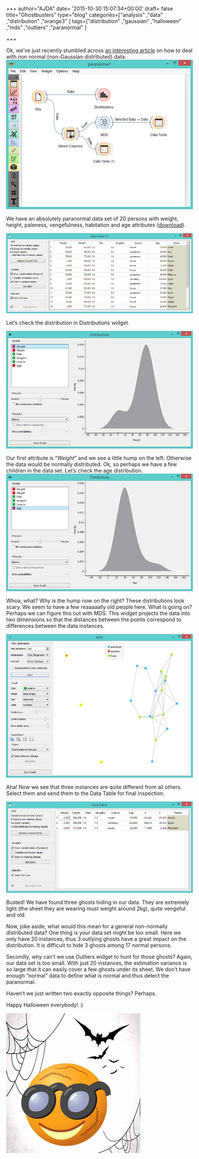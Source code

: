 +++
author="AJDA"
date= '2015-10-30 15:07:34+00:00'
draft= false
title="Ghostbusters"
type="blog"
categories=["analysis" ,"data" ,"distribution" ,"orange3" ]
tags=["distribution" ,"gaussian" ,"halloween" ,"mds" ,"outliers" ,"paranormal" ]

+++

Ok, we’ve just recently stumbled across [an interesting article](http://www.isixsigma.com/tools-templates/normality/dealing-non-normal-data-strategies-and-tools/) on how to deal with non normal (non-Gaussian distributed) data.
[![](/images/2015/10/paranormal1.png)
](http://blog.biolab.si/wp-content/uploads/2015/10/paranormal1.png)

We have an absolutely paranormal data set of 20 persons with weight, height, paleness, vengefulness, habitation and age attributes ([download](https://docs.google.com/spreadsheets/d/1KycPyD1KdX8NFCQhS6OnrOZqVds5nppljwFCesba3RA/edit?usp=sharing)).

[![](/images/2015/10/paranormal2.png)
](http://blog.biolab.si/wp-content/uploads/2015/10/paranormal2.png)

Let’s check the distribution in Distributions widget.

[![](/images/2015/10/paranormal3.png)
](http://blog.biolab.si/wp-content/uploads/2015/10/paranormal3.png)

Our first attribute is “_Weight_” and we see a little hump on the left. Otherwise the data would be normally distributed. Ok, so perhaps we have a few children in the data set. Let’s check the age distribution.
[![](/images/2015/10/paranormal4.png)
](http://blog.biolab.si/wp-content/uploads/2015/10/paranormal4.png)

Whoa, what? Why is the hump now on the right? These distributions look scary. We seem to have a few reaaaaally old people here. What is going on? Perhaps we can figure this out with MDS. This widget projects the data into two dimensions so that the distances between the points correspond to differences between the data instances.

[![](/images/2015/10/paranormal5.png)
](http://blog.biolab.si/wp-content/uploads/2015/10/paranormal5.png)

Aha! Now we see that three instances are quite different from all others. Select them and send them to the Data Table for final inspection.

[![](/images/2015/10/paranormal6.png)
](http://blog.biolab.si/wp-content/uploads/2015/10/paranormal6.png)

Busted! We have found three ghosts hiding in our data. They are extremely light (the sheet they are wearing must weight around 2kg), quite vengeful and old.

Now, joke aside, what would this mean for a general non-normally distributed data? One thing is your data set might be too small. Here we only have 20 instances, thus 3 outlying ghosts have a great impact on the distribution. It is difficult to hide 3 ghosts among 17 normal persons.

Secondly, why can’t we use Outliers widget to hunt for those ghosts? Again, our data set is too small. With just 20 instances, the estimation variance is so large that it can easily cover a few ghosts under its sheet. We don’t have enough “normal” data to define what is normal and thus detect the paranormal.

Haven’t we just written two exactly opposite things? Perhaps.

Happy Halloween everybody! :)

[![](/images/2015/10/spooky-orange.jpg)
](http://blog.biolab.si/wp-content/uploads/2015/10/spooky-orange.jpg)
